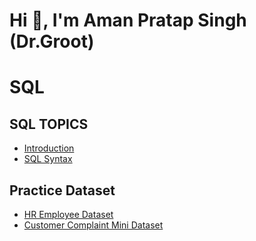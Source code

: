 # Hi 👋, I'm Aman Pratap Singh (Dr.Groot)
#              SQL

## SQL TOPICS
+ [Introduction](intro.txt)
+ [SQL Syntax](syntax.sql)
## Practice Dataset
+ [HR Employee Dataset](hremployee.csv)
+ [Customer Complaint Mini Dataset](CustomerComplaint.csv)
